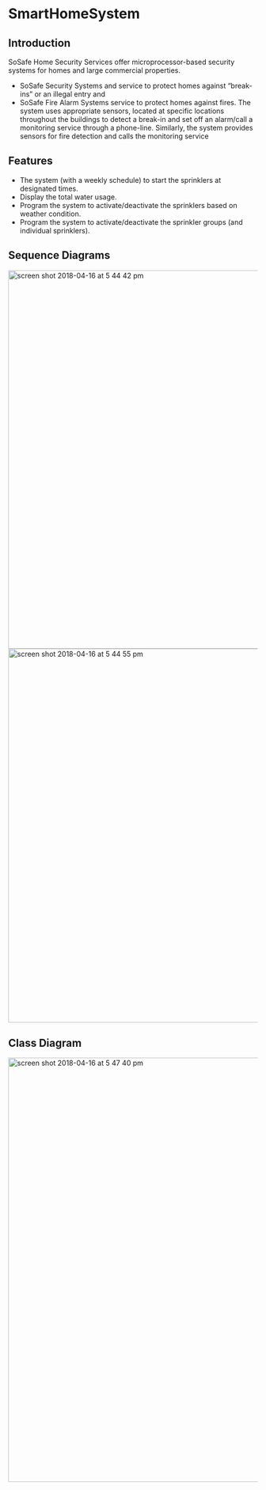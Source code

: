 # SmartHomeSystem

## Introduction
SoSafe Home Security Services offer microprocessor-based security systems for homes and large commercial properties.
* SoSafe Security Systems and service to protect homes against “break-ins” or an illegal entry and 
* SoSafe Fire Alarm Systems service to protect homes against fires.
            The system uses appropriate sensors, located at specific locations throughout the buildings to detect a break-in and set off an alarm/call a monitoring service through a phone-line. Similarly, the system provides sensors for fire detection and calls the monitoring service
 
## Features

* The system (with a weekly schedule) to start the sprinklers at designated times.
* Display the total water usage.
* Program the system to activate/deactivate the sprinklers based on weather condition.
* Program the system to activate/deactivate the sprinkler groups (and individual sprinklers).

## Sequence Diagrams

<img width="765" alt="screen shot 2018-04-16 at 5 44 42 pm" src="https://user-images.githubusercontent.com/10774588/38842296-0927225c-419e-11e8-9064-7c209eb1d03d.png">

<img width="756" alt="screen shot 2018-04-16 at 5 44 55 pm" src="https://user-images.githubusercontent.com/10774588/38842323-27acc574-419e-11e8-952f-06c130405f5b.png">

## Class Diagram

<img width="858" alt="screen shot 2018-04-16 at 5 47 40 pm" src="https://user-images.githubusercontent.com/10774588/38842347-50aa4cc6-419e-11e8-9a08-4283e2e29714.png">
